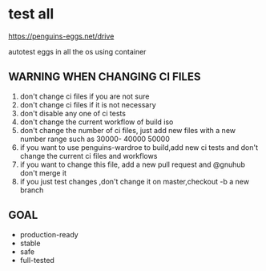 # test all 

https://penguins-eggs.net/drive

autotest eggs in all the os using container


## WARNING WHEN CHANGING CI FILES

1. don't change ci files if you are not sure
2. don't change ci files if it is not necessary
3. don't disable any one of ci tests
4. don't change the current workflow of build iso
5. don't change the number of ci files, just add new files with a new number range such as 30000- 40000 50000
6. if you want to use penguins-wardroe to build,add new ci tests and don't change the current ci files and workflows
7. if you want to change this file, add a new pull request and @gnuhub don't merge it
8. if you just test changes ,don't change it on master,checkout -b a new branch


## GOAL

* production-ready 
* stable 
* safe 
* full-tested 

